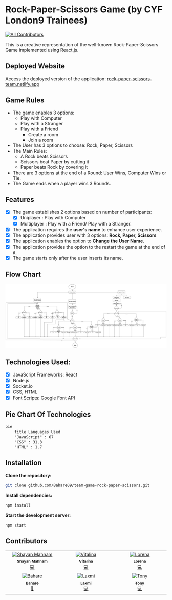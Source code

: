 # Rock-Paper-Scissors Game (by CYF London9 Trainees)

<!-- ALL-CONTRIBUTORS-BADGE:START - Do not remove or modify this section -->

[![All Contributors](https://img.shields.io/badge/all_contributors-6-orange.svg?style=flat-square)](#contributors-)

<!-- ALL-CONTRIBUTORS-BADGE:END -->

This is a creative representation of the well-known Rock-Paper-Scissors Game implemented using React.js.

## Deployed Website

Access the deployed version of the application: <a href="https://rock-paper-scissors-team.netlify.app/">rock-paper-scissors-team.netlify.app</a>

## Game Rules

- The game enables 3 options:
  - Play with Computer
  - Play with a Stranger
  - Play with a Friend
    - Create a room
    - Join a room
- The User has 3 options to choose: Rock, Paper, Scissors
- The Main Rules:
  - A Rock beats Scissors
  - Scissors beat Paper by cutting it
  - Paper beats Rock by covering it
- There are 3 options at the end of a Round: User Wins, Computer Wins or Tie.
- The Game ends when a player wins 3 Rounds.

## Features

- [x] The game establishes 2 options based on number of participants:
  - [x] Uniplayer : Play with Computer
  - [x] Multiplayer : Play with a Friend/ Play with a Stranger.
- [x] The application requires the <b>user's name</b> to enhance user experience.
- [x] The application provides user with 3 options: <b>Rock, Paper, Scissors</b>
- [x] The application enables the option to <b>Change the User Name</b>.
- [x] The application provides the option to the restart the game at the end of it.
- [x] The game starts only after the user inserts its name.

## Flow Chart

<img src="Flowchart.jpg" alt='flowchart'/>

## Technologies Used:

- [x] JavaScript Frameworks: React
- [x] Node.js
- [x] Socket.io
- [x] CSS, HTML
- [x] Font Scripts: Google Font API

## Pie Chart Of Technologies

```mermaid
pie
    title Languages Used
    "JavaScript" : 67
    "CSS" : 31.3
    "HTML" : 1.7
```

## Installation

**Clone the repository:**

```bash
git clone github.com/Bahare09/team-game-rock-paper-scissors.git
```

**Install dependencies:**

```bash
npm install
```

**Start the development server:**

```bash
npm start
```

## Contributors

<!-- ALL-CONTRIBUTORS-LIST:START - Do not remove or modify this section -->
<!-- prettier-ignore-start -->
<!-- markdownlint-disable -->
<table>
  <tbody>
    <tr>
     <td align="center" valign="top" width="14.28%"><a href="https://shayanmahnam.netlify.app"><img src="https://avatars.githubusercontent.com/u/95313895?v=4?s=100" width="100px;" alt="Shayan Mahnam"/><br /><sub><b>Shayan Mahnam</b></sub></a><br /><a href="#projectManagement-ShayanMahnam" title="FrontEnd">💻</a></td>
       <td align="center" valign="top" width="14.28%"><a href="https://github.com/VitalinaKuzmenko"><img src="https://avatars.githubusercontent.com/u/91835307?v=4" width="100px;" alt="Vitalina"/><br /><sub><b>Vitalina</b></sub></a><br /><a href="https://github.com/Bahare09/team-game-rock-paper-scissors/commits?author=VitalinaKuzmenko" title="Code">💻</a> </td>
      <td align="center" valign="top" width="14.28%"><a href="https://github.com/LorenaCapraru"><img src="https://avatars.githubusercontent.com/u/108892538?v=4" width="100px;" alt="Lorena"/><br /><sub><b>Lorena</b></sub></a><br /><a href="https://github.com/Bahare09/team-game-rock-paper-scissors/commits?author=LorenaCapraru" title="Code">💻</a></td>
       </tr>
    <tr>
      <td align="center" valign="top" width="14.28%"><a href="https://github.com/Bahare09"><img src="https://avatars.githubusercontent.com/u/108987748?v=4" width="100px;" alt="Bahare"/><br /><sub><b>Bahare</b></sub></a><br /><a href="https://github.com/Bahare09/team-game-rock-paper-scissors/commits?author=Bahare09" title="Code">📆</a></td>
        <td align="center" valign="top" width="14.28%"><a href="https://github.com/laxmikckarki"><img src="https://avatars.githubusercontent.com/u/108900563?v=4" width="100px;" alt="Laxmi"/><br /><sub><b>Laxmi</b></sub></a><br /><a href="https://github.com/Bahare09/team-game-rock-paper-scissors/commits?author=laxmikckarki" title="Code">💻</a></td>
        <td align="center" valign="top" width="14.28%"><a href="https://github.com/Tony-devops"><img src="https://avatars.githubusercontent.com/u/111275895?v=4" width="100px;" alt="Tony"/><br /><sub><b>Tony</b></sub></a><br /><a href="https://github.com/Bahare09/team-game-rock-paper-scissors/commits?author=Tony-devops" title="Code">💻</a> </td>
        </tr>
  </tbody>
</table>

<!-- markdownlint-restore -->
<!-- prettier-ignore-end -->

<!-- ALL-CONTRIBUTORS-LIST:END -->
<!-- markdownlint-disable -->

<!-- markdownlint-restore -->
<!-- prettier-ignore-end -->

<!-- ALL-CONTRIBUTORS-LIST:END -->
